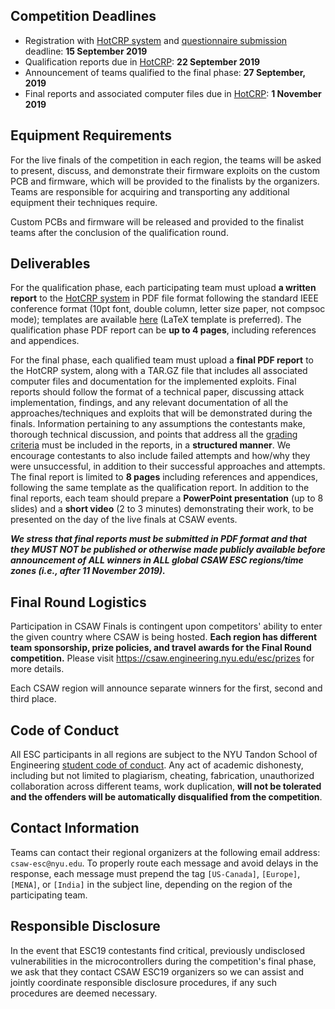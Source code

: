 Competition Deadlines
---------------------

-   Registration with [HotCRP system](https://hotcrp.engineering.nyu.edu/) and [questionnaire submission](https://docs.google.com/forms/d/e/1FAIpQLSfjqovbDgm9xCdCUuXpAkklVygEu0hRq8sNmIKT1OzFVJ3Llw/viewform) deadline: **15 September 2019**
-   Qualification reports due in [HotCRP](https://hotcrp.engineering.nyu.edu/): **22 September 2019**
-   Announcement of teams qualified to the final phase: **27 September, 2019**
-   Final reports and associated computer files due in [HotCRP](https://hotcrp.engineering.nyu.edu/): **1 November 2019**

Equipment Requirements
----------------------

For the live finals of the competition in each region, the teams will be asked to present, discuss, and demonstrate their firmware exploits on the custom PCB and firmware, which will be provided to the finalists by the organizers. Teams are responsible for acquiring and transporting any additional equipment their techniques require.

Custom PCBs and firmware will be released and provided to the finalist teams after the conclusion of the qualification round.

Deliverables
------------

For the qualification phase, each participating team must upload **a written report** to the [HotCRP system](https://hotcrp.engineering.nyu.edu/) in PDF file format following the standard IEEE conference format (10pt font, double column, letter size paper, not compsoc mode); templates are available [here](http://www.ieee.org/conferences_events/conferences/publishing/templates.html) (LaTeX template is preferred). The qualification phase PDF report can be **up to 4 pages**, including references and appendices.


For the final phase, each qualified team must upload a **final PDF report** to the HotCRP system, along with a TAR.GZ file that includes all associated computer files and documentation for the implemented exploits. Final reports should follow the format of a technical paper, discussing attack implementation, findings, and any relevant documentation of all the approaches/techniques and exploits that will be demonstrated during the finals. Information pertaining to any assumptions the contestants make, thorough technical discussion, and points that address all the [grading criteria](challenge_description.md#grading) must be included in the reports, in a **structured manner**. We encourage contestants to also include failed attempts and how/why they were unsuccessful, in addition to their successful approaches and attempts. The final report is limited to **8 pages** including references and appendices, following the same template as the qualification report. In addition to the final reports, each team should prepare a **PowerPoint presentation** (up to 8 slides) and a **short video** (2 to 3 minutes) demonstrating their work, to be presented on the day of the live finals at CSAW events.

**_We stress that final reports must be submitted in PDF format and that they MUST NOT be published or otherwise made publicly available before announcement of ALL winners in ALL global CSAW ESC regions/time zones (i.e., after 11 November 2019)._**


Final Round Logistics
---------------------

Participation in CSAW Finals is contingent upon competitors' ability to enter the given country where CSAW is being hosted. **Each region has different team sponsorship, prize policies, and travel awards for the Final Round competition.** Please visit https://csaw.engineering.nyu.edu/esc/prizes for more details.


Each CSAW region will announce separate winners for the first, second and third place.


Code of Conduct
---------------

All ESC participants in all regions are subject to the NYU Tandon School of Engineering [student code of conduct](http://engineering.nyu.edu/life/student-affairs/code-of-conduct). Any act of academic dishonesty, including but not limited to plagiarism, cheating, fabrication, unauthorized collaboration across different teams, work duplication, **will not be tolerated and the offenders will be automatically disqualified from the competition**.


Contact Information
-------------------

Teams can contact their regional organizers at the following email address: `csaw-esc@nyu.edu`. To properly route each message and avoid delays in the response, each message must prepend the tag `[US-Canada]`, `[Europe]`, `[MENA]`, or `[India]` in the subject line, depending on the region of the participating team.


Responsible Disclosure
----------------------

In the event that ESC19 contestants find critical, previously undisclosed vulnerabilities in the microcontrollers during the competition's final phase, we ask that they contact CSAW ESC19 organizers so we can assist and jointly coordinate responsible disclosure procedures, if any such procedures are deemed necessary.
